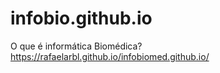 # infobio.github.io
O que é informática Biomédica?
https://rafaelarbl.github.io/infobiomed.github.io/
